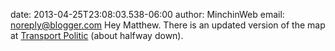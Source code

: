 date: 2013-04-25T23:08:03.538-06:00
author: MinchinWeb
email: noreply@blogger.com
Hey Matthew. There is an updated version of the map at <a href="http://www.thetransportpolitic.com/2012/09/11/profitable-or-not-china-doubles-down-on-investments-in-new-metro-systems/">Transport Politic</a> (about halfway down).